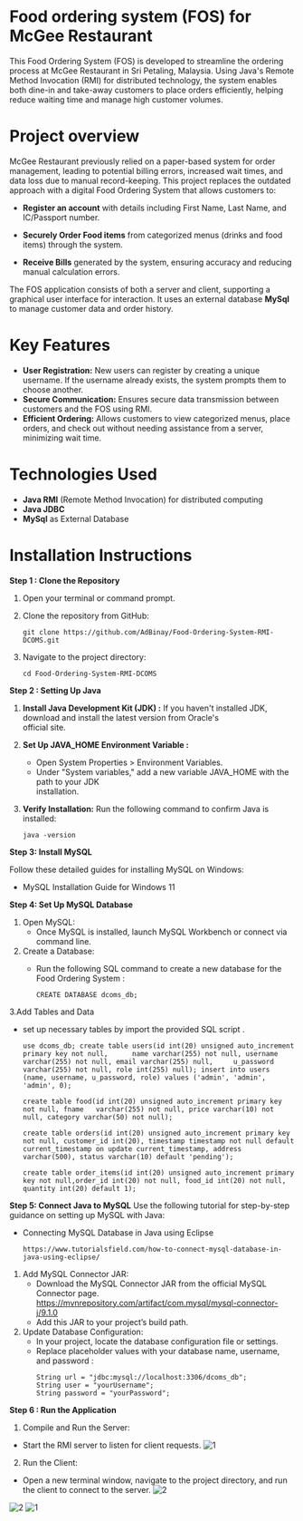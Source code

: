 # Food ordering system (FOS) for McGee Restaurant

This Food Ordering System (FOS) is developed to streamline the ordering process at McGee Restaurant in Sri Petaling, Malaysia. 
Using Java's Remote Method Invocation (RMI) for distributed technology, the system enables both dine-in and take-away customers to place orders efficiently, helping reduce waiting time and manage high customer volumes.

# Project overview

McGee Restaurant previously relied on a paper-based system for order management, leading to potential billing errors, increased wait times, and data loss due to manual record-keeping. This project replaces the outdated approach with a digital Food Ordering System that allows customers to:

* **Register an account** with details including First Name, Last Name, and IC/Passport number.

* **Securely Order Food items** from categorized menus (drinks and food items) through the system.


* **Receive Bills** generated by the system, ensuring accuracy and reducing manual calculation errors.

The FOS application consists of both a server and client, supporting a graphical user interface for interaction. It uses an external database **MySql** to manage customer data and order history.

# Key Features

* **User Registration:** New users can register by creating a unique username. If the username already exists, the system prompts them to choose another.
* **Secure Communication:** Ensures secure data transmission between customers and the FOS using RMI.
* **Efficient Ordering:** Allows customers to view categorized menus, place orders, and check out without needing assistance from a server, minimizing wait time.

# Technologies Used
* **Java RMI** (Remote Method Invocation) for distributed computing
* **Java JDBC**
* **MySql** as External Database

# Installation Instructions

**Step 1 : Clone the Repository**

 1. Open your terminal or command prompt.
 2. Clone the repository from GitHub:
    
    ```
    git clone https://github.com/AdBinay/Food-Ordering-System-RMI-DCOMS.git
    ```
 3. Navigate to the project directory:
    
    ```
    cd Food-Ordering-System-RMI-DCOMS
    ```
**Step 2 : Setting Up Java**

 1. **Install Java Development Kit (JDK) :**
    If you haven't installed JDK, download and install the latest version from Oracle's    
    official site.
 2. **Set Up JAVA_HOME Environment Variable :**
    * Open System Properties > Environment Variables.
    * Under "System variables," add a new variable JAVA_HOME with the path to your JDK    
      installation.
 3. **Verify Installation:**
    Run the following command to confirm Java is installed:
    
    ```
    java -version
    ```
**Step 3: Install MySQL**

Follow these detailed guides for installing MySQL on Windows:
  * MySQL Installation Guide for Windows 11

**Step 4: Set Up MySQL Database**

1. Open MySQL:
   * Once MySQL is installed, launch MySQL Workbench or connect via command line.
2. Create a Database:
   * Run the following SQL command to create a new database for the Food Ordering System :
     
     ```
     CREATE DATABASE dcoms_db;
     ```
3.Add Tables and Data
   * set up necessary tables by import the provided SQL script .
     
     ```
     use dcoms_db; create table users(id int(20) unsigned auto_increment primary key not null,      name varchar(255) not null, username varchar(255) not null, email varchar(255) null,     u_password varchar(255) not null, role int(255) null); insert into users (name, username, u_password, role) values ('admin', 'admin', 'admin', 0);
     ```
     
     ```
     create table food(id int(20) unsigned auto_increment primary key not null, fname   varchar(255) not null, price varchar(10) not null, category varchar(50) not null);
     ```

     ```
     create table orders(id int(20) unsigned auto_increment primary key not null, customer_id int(20), timestamp timestamp not null default current_timestamp on update current_timestamp, address varchar(500), status varchar(10) default 'pending');
     ```

     ```
     create table order_items(id int(20) unsigned auto_increment primary key not null,order_id int(20) not null, food_id int(20) not null, quantity int(20) default 1);
     ```
**Step 5: Connect Java to MySQL**
Use the following tutorial for step-by-step guidance on setting up MySQL with Java:

* Connecting MySQL Database in Java using Eclipse
  ```
  https://www.tutorialsfield.com/how-to-connect-mysql-database-in-java-using-eclipse/
  ```

1. Add MySQL Connector JAR:
   * Download the MySQL Connector JAR from the official MySQL Connector page.
     https://mvnrepository.com/artifact/com.mysql/mysql-connector-j/9.1.0
   * Add this JAR to your project’s build path.
2. Update Database Configuration:
   * In your project, locate the database configuration file or settings.
   * Replace placeholder values with your database name, username, and password :
      ```
      String url = "jdbc:mysql://localhost:3306/dcoms_db";
      String user = "yourUsername";
      String password = "yourPassword";
      ```
**Step 6 : Run the Application**
1. Compile and Run the Server:
 * Start the RMI server to listen for client requests.
   ![1](https://github.com/user-attachments/assets/a394bac5-4655-4aa2-ab8e-819fa145878e)

2. Run the Client:
 * Open a new terminal window, navigate to the project directory, and run the client to connect to the server.
   ![2](https://github.com/user-attachments/assets/e2539c7d-d8ec-42f3-9f9d-06a13c23fa0a)
   
![2](https://github.com/user-attachments/assets/a0feff0c-e337-425a-932c-fe66413c6560)
![1](https://github.com/user-attachments/assets/287d0ca9-bc7e-42d2-b41c-251fe5b251e5)


